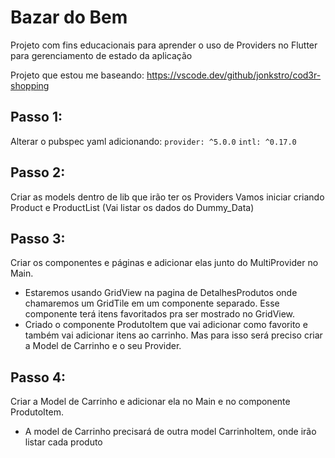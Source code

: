 # Bazar do Bem

Projeto com fins educacionais para aprender o uso de Providers no Flutter para gerenciamento de estado da aplicação

Projeto que estou me baseando:
https://vscode.dev/github/jonkstro/cod3r-shopping

## Passo 1:
Alterar o pubspec yaml adicionando:
    `provider: ^5.0.0`
    `intl: ^0.17.0`

## Passo 2:
Criar as models dentro de lib que irão ter os Providers
Vamos iniciar criando Product e ProductList (Vai listar os dados do Dummy_Data)

## Passo 3:
Criar os componentes e páginas e adicionar elas junto do MultiProvider no Main.
- Estaremos usando GridView na pagina de DetalhesProdutos onde chamaremos um GridTile em um componente separado. Esse componente terá itens favoritados pra ser mostrado no GridView.
- Criado o componente ProdutoItem que vai adicionar como favorito e também vai adicionar itens ao carrinho. Mas para isso será preciso criar a Model de Carrinho e o seu Provider.

## Passo 4:
Criar a Model de Carrinho e adicionar ela no Main e no componente ProdutoItem.
- A model de Carrinho precisará de outra model CarrinhoItem, onde irão listar cada produto